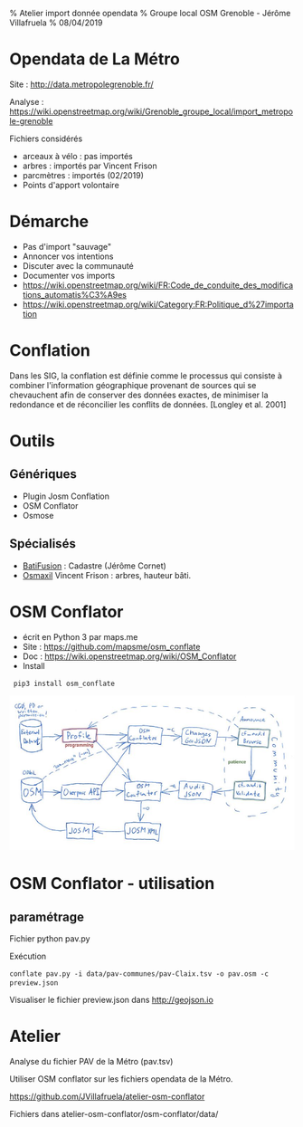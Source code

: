 % Atelier import donnée opendata
% Groupe local OSM Grenoble - Jérôme Villafruela
% 08/04/2019

# Opendata de La Métro

Site : http://data.metropolegrenoble.fr/

Analyse : https://wiki.openstreetmap.org/wiki/Grenoble_groupe_local/import_metropole-grenoble

Fichiers considérés

- arceaux à vélo : pas importés
- arbres : importés par Vincent Frison 
- parcmètres : importés (02/2019)
- Points d'apport volontaire 

# Démarche 

- Pas d'import "sauvage"
- Annoncer vos intentions
- Discuter avec la communauté
- Documenter vos imports
- https://wiki.openstreetmap.org/wiki/FR:Code_de_conduite_des_modifications_automatis%C3%A9es 
- https://wiki.openstreetmap.org/wiki/Category:FR:Politique_d%27importation


# Conflation

Dans les SIG, la conflation est définie comme le processus qui consiste à combiner l'information géographique provenant de sources qui se chevauchent afin de conserver des données exactes, de minimiser la redondance et de réconcilier les conflits de données. [Longley et al. 2001]

# Outils

## Génériques

- Plugin Josm Conflation
- OSM Conflator
- Osmose

## Spécialisés

- [BatiFusion](https://github.com/jecor/bati-fusion) : Cadastre (Jérôme Cornet)
- [Osmaxil](https://github.com/vince-from-nice/osmaxil) Vincent Frison : arbres, hauteur bâti.

# OSM Conflator

* écrit en Python 3 par maps.me 
* Site : https://github.com/mapsme/osm_conflate
* Doc : https://wiki.openstreetmap.org/wiki/OSM_Conflator
* Install 
````
 pip3 install osm_conflate
 ````

![workflow](images/conflate_audit_chart.jpg)

# OSM Conflator - utilisation

## paramétrage

Fichier python pav.py


Exécution

````
conflate pav.py -i data/pav-communes/pav-Claix.tsv -o pav.osm -c preview.json
````

Visualiser le fichier preview.json dans http://geojson.io 

# Atelier

Analyse du fichier PAV de la Métro (pav.tsv)

Utiliser OSM conflator sur les fichiers opendata de la Métro.

https://github.com/JVillafruela/atelier-osm-conflator 

Fichiers dans atelier-osm-conflator/osm-conflator/data/


